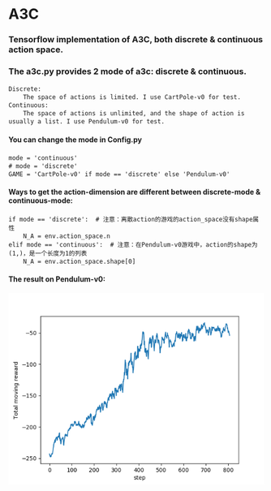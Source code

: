 # A3C
### Tensorflow implementation of A3C, both discrete & continuous action space.

### The a3c.py provides 2 mode of a3c: discrete & continuous.
    Discrete: 
        The space of actions is limited. I use CartPole-v0 for test.
    Continuous: 
        The space of actions is unlimited, and the shape of action is usually a list. I use Pendulum-v0 for test.
#### You can change the mode in Config.py
    mode = 'continuous'
    # mode = 'discrete'
    GAME = 'CartPole-v0' if mode == 'discrete' else 'Pendulum-v0'
#### Ways to get the action-dimension are different between discrete-mode & continuous-mode:
    if mode == 'discrete':  # 注意：离散action的游戏的action_space没有shape属性
        N_A = env.action_space.n
    elif mode == 'continuous':  # 注意：在Pendulum-v0游戏中，action的shape为(1,)，是一个长度为1的列表
        N_A = env.action_space.shape[0]
#### The result on Pendulum-v0:
![figure_1](/images/Pendulum_result.png)




